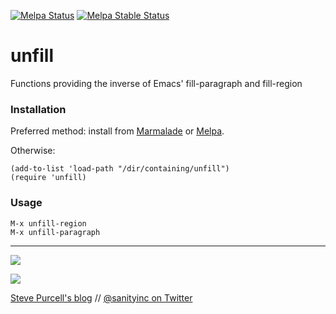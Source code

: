 [![Melpa Status](http://melpa.milkbox.net/packages/unfill-badge.svg)](http://melpa.milkbox.net/#/unfill)
[![Melpa Stable Status](http://melpa-stable.milkbox.net/packages/unfill-badge.svg)](http://melpa-stable.milkbox.net/#/unfill)

unfill
======

Functions providing the inverse of Emacs' fill-paragraph and fill-region

### Installation

Preferred method: install from [Marmalade](http://marmalade-repo.org) or [Melpa](http://melpa.milkbox.net/).

Otherwise:

    (add-to-list 'load-path "/dir/containing/unfill")
    (require 'unfill)

### Usage

    M-x unfill-region
    M-x unfill-paragraph

<hr>

[![](http://api.coderwall.com/purcell/endorsecount.png)](http://coderwall.com/purcell)

[![](http://www.linkedin.com/img/webpromo/btn_liprofile_blue_80x15.png)](http://uk.linkedin.com/in/stevepurcell)

[Steve Purcell's blog](http://www.sanityinc.com/) // [@sanityinc on Twitter](https://twitter.com/sanityinc)
